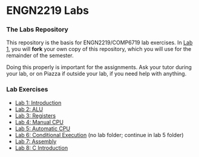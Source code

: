 # ENGN2219 Labs

### The Labs Repository

This repository is the basis for ENGN2219/COMP6719 lab exercises.
In [Lab 1](./lab1), you will **fork** your own copy of this repository, which you will use for the remainder of the semester.

Doing this properly is important for the assignments. Ask your tutor during your lab, or on Piazza if outside your lab, if you need help with anything.


### Lab Exercises

* [Lab 1: Introduction](./lab1)
* [Lab 2: ALU](./lab2)
* [Lab 3: Registers](./lab3)
* [Lab 4: Manual CPU](./lab4)
* [Lab 5: Automatic CPU](./lab5)
* [Lab 6: Conditional Execution](https://cs.anu.edu.au/courses/engn2219/labs/06-cpu-adv/) (no lab folder; continue in lab 5 folder)
* [Lab 7: Assembly](./lab7)
* [Lab 8: C Introduction](./lab8)
